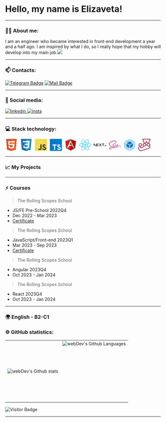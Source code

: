 
# Hello, my name is Elizaveta!

---

### :man_technologist: About me:
I am an engineer who became interested in front-end development a year and a half ago. I am inspired by what I do, so I really hope that my hobby will develop into my main job.<img src="https://media.giphy.com/media/WUlplcMpOCEmTGBtBW/giphy.gif" width="30px">

---

### :mailbox: Contacts:
[![Telegram Badge](https://img.shields.io/badge/-Elizaveta-blue?style=flat&logo=Telegram&logoColor=white)](https://t.me/e_rzmnk) [![Mail Badge](https://img.shields.io/badge/-Mail-red?style=flat&logo=Gmail&logoColor=white)](mailto:razumenko99@mail.ru)

---

### 🤝 Social media:

  <div id="badges">
    <a href="https://www.linkedin.com/in/elizaveta-razumenko-508187282" target="_blank">
      <img src="https://cdn-icons-png.flaticon.com/512/2504/2504799.png" width="40" height="40" alt="linkedin" />
    </a>
    <a href="https://www.instagram.com/elizaveta__razumenko?igshid=OGQ5ZDc2ODk2ZA==" target="_blank">
      <img src="https://upload.wikimedia.org/wikipedia/commons/thumb/a/a5/Instagram_icon.png/600px-Instagram_icon.png" width="40" height="40" alt="insta" />
    </a>
  </div>

---

### 💻 Stack technology:

<div>
  <img src="https://github.com/devicons/devicon/blob/master/icons/html5/html5-original.svg" title="html5" alt="html5" width="40" height="40"/>&nbsp
  <img src="https://github.com/devicons/devicon/blob/master/icons/css3/css3-original.svg" title="css" alt="css" width="40" height="40"/>&nbsp
  <img src="https://github.com/devicons/devicon/blob/master/icons/javascript/javascript-original.svg" title="javascript" alt="javascript" width="40" height="40"/>&nbsp
  <img src="https://github.com/devicons/devicon/blob/master/icons/typescript/typescript-original.svg" title="javascript" alt="typescript" width="40" height="40"/>&nbsp
  <img src="https://github.com/devicons/devicon/blob/master/icons/angularjs/angularjs-original.svg" title="angular" alt="angular" width="40" height="40"/>&nbsp;
  <img src="https://github.com/devicons/devicon/blob/master/icons/react/react-original.svg" title="react" alt="react" width="40" height="40"/>&nbsp;
  <img src="https://github.com/devicons/devicon/blob/master/icons/nextjs/nextjs-original-wordmark.svg" title="next" alt="next" width="40" height="40"/>&nbsp;
  <img src="https://github.com/devicons/devicon/blob/master/icons/sass/sass-original.svg" title="sass/scss" alt="sass/scss" width="40" height="40"/>&nbsp;
  <img src="https://github.com/devicons/devicon/blob/master/icons/webpack/webpack-original.svg" title="webpack" alt="webpack" width="40" height="40"/>&nbsp;
  <img src="https://github.com/devicons/devicon/blob/master/icons/jest/jest-plain.svg" title="jest" alt="jest" width="40" height="40"/>&nbsp;
</div>

---

### 📈 My Projects

---

### ⚡ Courses
> The Rolling Scopes School
  - JS/FE Pre-School 2022Q4
  - Dec 2022 - Mar 2023
  - [Certificate](https://app.rs.school/certificate/wpv6dtjc)

> The Rolling Scopes School
  - JavaScript/Front-end 2023Q1
  - Mar 2023 - Sep 2023
  - [Certificate](https://app.rs.school/certificate/rrpmp9o3)

> The Rolling Scopes School
  - Angular 2023Q4
  - Oct 2023 - Jan 2024

> The Rolling Scopes School
  - React 2023Q4
  - Oct 2023 - Jan 2024

---

### 🌍 English - B2-C1

### ⚙️ GitHub statistics:

<table>
  <tr>
    <td>
      <img align="left" src="http://github-readme-streak-stats.herokuapp.com?user=ElizavetaRazumenko&theme=dark&background=000000" alt="webDev's Github stats" />
    </td>
    <td>
      <img height="195px" align="right" alt="webDev's Github Languages" src="https://github-readme-stats-sigma-five.vercel.app/api/top-langs/?username=ElizavetaRazumenko&layout=compact&theme=vision-friendly-dark" />
    </td>
  </tr>
</table>

![Visitor Badge](https://visitor-badge.laobi.icu/badge?page_id=ElizavetaRazumenko)

---


